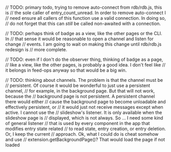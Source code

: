 
// TODO: primary todo, trying to remove auto-connect from rdb/rdb.js, this is
// the sole caller of entry_count_unread. In order to remove auto-connect I
// need ensure all callers of this function use a valid connection. In doing so,
// do not forget that this can _still_ be called non-awaited with a connection.

// TODO: perhaps think of badge as a view, like the other pages or the CLI. In
// that sense it would be reasonable to open a channel and listen for change
// events. I am going to wait on making this change until rdb/rdb.js redesign is
// more complete.

// TODO: even if I don't do the observer thing, thinking of badge as a page,
// like a view, like the other pages, is probably a good idea. I don't feel like
// it belongs in feed-ops anyway so that would be a big win.

// TODO: thinking about channels. The problem is that the channel must be
// persistent. Of course it would be wonderful to just use a persistent channel,
// for example, in the background page. But that will not work, because the
// background page is not persistent. A persistent channel there would either
// cause the background page to become unloadable and effectively persistent, or
// it would just not receive messages except when active. I cannot use the
// slideshow's listener. It is only available when the slideshow page is
// displayed, which is not always. So ... I need some kind of general listener
// that is used by every component in the app that modifies entry state related
// to read state, entry creation, or entry deletion. Or, I keep the current
// approach. Ok, what I could do is cheat somehow and use
// extension.getBackgroundPage()? That would load the page if not loaded
